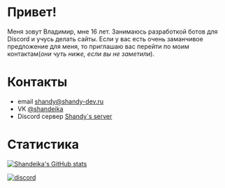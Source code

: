 # Привет!
Меня зовут Владимир, мне 16 лет. Занимаюсь разработкой ботов для Discord и учусь делать сайты. Если у вас есть очень заманчивое предложение для меня, то приглашаю вас перейти по моим контактам(*они чуть ниже, если вы не заметили*). 

# Контакты
* email <shandy@shandy-dev.ru>
* VK [@shandeika](https://vk.com/shandeika)
* Discord сервер [Shandy`s server](https://discord.gg/2BEfEAm)

# Статистика
[![Shandeika's GitHub stats](https://github-readme-stats.vercel.app/api?username=Shandeika&show_icons=true)](https://github.com/anuraghazra/github-readme-stats)

[![discord](https://discord.c99.nl/widget/theme-1/335464992079872000.png)](https://discord.com/users/335464992079872000)
